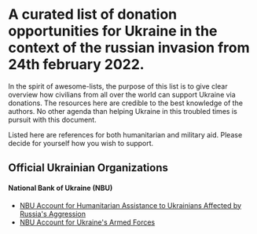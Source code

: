 # A curated list of donation opportunities for Ukraine in the context of the russian invasion from 24th february 2022.
In the spirit of awesome-lists, the purpose of this list is to give clear overview how civilians from all over the world can support Ukraine via donations. The resources here are credible to the best knowledge of the authors. No other agenda than helping Ukraine in this troubled times is pursuit with this document.

Listed here are references for both humanitarian and military aid. Please decide for yourself how you wish to support.

## Official Ukrainian Organizations
#### National Bank of Ukraine (NBU)
* [NBU Account for Humanitarian Assistance to Ukrainians Affected by Russia's Aggression](https://bank.gov.ua/en/news/all/natsionalniy-bank-vidkriv-rahunok-dlya-gumanitarnoyi-dopomogi-ukrayintsyam-postrajdalim-vid-rosiyskoyi-agresiyi)
* [NBU Account for Ukraine's Armed Forces](https://bank.gov.ua/en/news/all/natsionalniy-bank-vidkriv-spetsrahunok-dlya-zboru-koshtiv-na-potrebi-armiyi)
